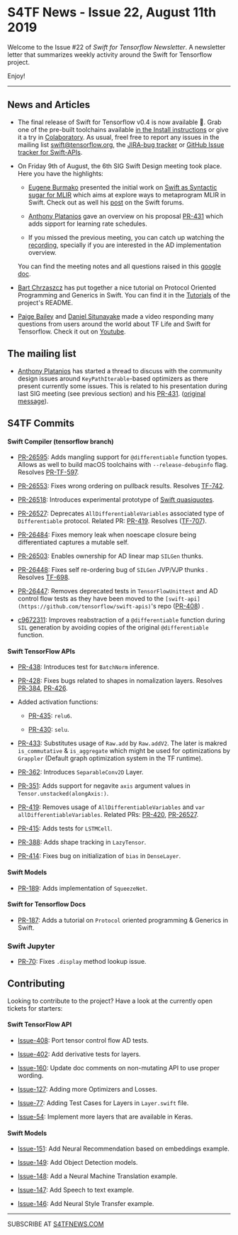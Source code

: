 S4TF News - Issue 22, August 11th 2019
===================
                
Welcome to the Issue #22 of *Swift for Tensorflow Newsletter*. A newsletter letter that summarizes weekly activity around the Swift for Tensorflow project.

Enjoy!

---

## News and Articles

* The final release of Swift for Tensorflow v0.4 is now available 🎉. Grab one of the pre-built toolchains available [in the Install instructions](https://github.com/tensorflow/swift/blob/master/Installation.md#releases) or give it a try in [Colaboratory](https://github.com/tensorflow/swift/blob/master/Usage.md#colaboratory). As usual, freel free to report any issues in the mailing list [swift@tensorflow.org](https://groups.google.com/a/tensorflow.org/forum/#!forum/swift), the [JIRA-bug tracker](https://bugs.swift.org/browse/TF) or [GitHub Issue tracker for Swift-APIs](https://github.com/tensorflow/swift-apis/issues).

* On Friday 9th of August, the 6th SIG Swift Design meeting took place. Here you have the highlights:

    * [Eugene Burmako](https://twitter.com/eugene_burmako) presented the initial work on [Swift as Syntactic sugar for MLIR](https://docs.google.com/document/d/1UIPWl4lvBTozBD5OQ9SrxgcM7rA4pODMOjqQv3tm57w/edit) which aims at explore ways to metaprogram MLIR in Swift. Check out as well his [post](https://forums.swift.org/t/swift-as-syntactic-sugar-for-mlir/27672) on the Swift forums.

    * [Anthony Platanios](https://twitter.com/eaplatanios) gave an overview on his proposal [PR-431](https://github.com/tensorflow/swift-apis/pull/431) which adds sipport for learning rate schedules.

    * If you missed the previous meeting, you can catch up watching the [recording](https://drive.google.com/file/d/1DBUR9o0v7ccvJ9eefTampJfljlaW2XZW/view), specially if you are interested in the AD implementation overview.
    
    You can find the meeting notes and all questions raised in this [google doc](https://docs.google.com/document/d/1Fm56p5rV1t2Euh6WLtBFKGqI43ozC3EIjReyLk-LCLU/edit#heading=h.ybjihr2k1s4).

* [Bart Chrzaszcz](https://twitter.com/bart_chr) has put together a nice tutorial on Protocol Oriented Programming and Generics in Swift. You can find it in the [Tutorials](https://github.com/tensorflow/swift#tutorials-) of the project's README.

* [Paige Bailey](https://twitter.com/dynamicwebpaige) and [Daniel Situnayake](https://twitter.com/dansitu) made a video responding many questions from users around the world about TF Life and Swift for Tensorflow. Check it out on [Youtube](https://www.youtube.com/watch?v=oT3pzOtZKv0).


## The mailing list

* [Anthony Platanios](https://twitter.com/eaplatanios) has started a thread to discuss with the community design issues around `KeyPathIterable`-based optimizers as there present currently some issues. This is related to his presentation during last SIG meeting (see previous section) and his [PR-431](https://github.com/tensorflow/swift-apis/pull/431).
([original message](https://groups.google.com/a/tensorflow.org/d/msg/swift/DKqBXWwMz7I/Yua3hwiSCwAJ)).


## S4TF Commits

#### Swift Compiler (tensorflow branch)

* [PR-26595](https://github.com/apple/swift/pull/26595): Adds mangling support for `@differentiable` function tyopes. Allows as well to build macOS toolchains with `--release-debuginfo` flag.  Resolves [PR-TF-597](https://bugs.swift.org/projects/TF/issues/TF-597).

* [PR-26553](https://github.com/apple/swift/pull/26553): Fixes wrong ordering on pullback results. Resolves [TF-742](https://bugs.swift.org/browse/TF-742).

* [PR-26518](https://github.com/apple/swift/pull/26518): Introduces experimental prototype of [Swift quasiquotes](https://docs.google.com/document/d/1UIPWl4lvBTozBD5OQ9SrxgcM7rA4pODMOjqQv3tm57w/edit).

* [PR-26527](https://github.com/apple/swift/pull/26527): Deprecates `AllDifferentiableVariables` associated type of `Differentiable` protocol. Related PR: [PR-419](https://github.com/tensorflow/swift-apis/pull/419). Resolves ([TF-707](https://bugs.swift.org/projects/TF/issues/TF-707)). 

* [PR-26484](https://github.com/apple/swift/pull/26484): Fixes memory leak when noescape closure being differentiated captures a mutable self.

* [PR-26503](https://github.com/apple/swift/pull/26503): Enables ownership for AD linear map `SILGen` thunks.

* [PR-26448](https://github.com/apple/swift/pull/26448): Fixes self re-ordering bug of `SILGen` JVP/VJP thunks . Resolves [TF-698](https://bugs.swift.org/browse/TF-698).

* [PR-26447](https://github.com/apple/swift/pull/26447): Removes deprecated tests in `TensorFlowUnittest` and AD control flow tests as they have been moved to the `[swift-api](https://github.com/tensorflow/swift-apis)`'s repo ([PR-408](https://github.com/tensorflow/swift-apis/issues/408)) . 

* [c9672311](https://github.com/apple/swift/commit/c96723117155192dbec76e3004e0dfd4241d4a81): Improves reabstraction of a `@differentiable` function during `SIL` generation by avoiding copies of the original `@differentiable` function.

#### Swift TensorFlow APIs

* [PR-438](https://github.com/tensorflow/swift-apis/pull/438): Introduces test for `BatchNorm` inference.

* [PR-428](https://github.com/tensorflow/swift-apis/pull/428): Fixes bugs related to shapes in nomalization layers. Resolves [PR-384](https://github.com/tensorflow/swift-apis/pull/384), [PR-426](https://github.com/tensorflow/swift-apis/pull/426).

* Added activation functions:

    * [PR-435](https://github.com/tensorflow/swift-apis/pull/435): `relu6`.

    * [PR-430](https://github.com/tensorflow/swift-apis/pull/430): `selu`.

* [PR-433](https://github.com/tensorflow/swift-apis/pull/433): Substitutes usage of `Raw.add` by `Raw.addV2`. The later is makred `is_commutative` & `is_aggregate` which might be used for optimizations by `Grappler` (Default graph optimization system in the TF runtime).

* [PR-362](https://github.com/tensorflow/swift-apis/pull/362): Introduces `SeparableConv2D` Layer.

* [PR-351](https://github.com/tensorflow/swift-apis/pull/351): Adds support for negavite `axis` argument values in `Tensor.unstacked(alongAxis:)`.

* [PR-419](https://github.com/tensorflow/swift-apis/pull/419): Removes usage of `AllDifferentiableVariables` and `var allDifferentiableVariables`. Related PRs: [PR-420](https://github.com/tensorflow/swift-apis/pull/420), [PR-26527](https://github.com/apple/swift/pull/26527). 

* [PR-415](https://github.com/tensorflow/swift-apis/pull/415): Adds tests for `LSTMCell`. 

* [PR-388](https://github.com/tensorflow/swift-apis/pull/388): Adds shape tracking in `LazyTensor`. 

* [PR-414](https://github.com/tensorflow/swift-apis/pull/414): Fixes bug on initialization of `bias` in `DenseLayer`.

#### Swift Models

* [PR-189](https://github.com/tensorflow/swift-models/pull/189): Adds implementation of `SqueezeNet`.

#### Swift for Tensorflow Docs

* [PR-187](https://github.com/tensorflow/swift/pull/187): Adds a tutorial on `Protocol` oriented programming & Generics in Swift.

### Swift Jupyter

* [PR-70](https://github.com/google/swift-jupyter/pull/70): Fixes `.display` method lookup issue. 

## Contributing

Looking to contribute to the project? Have a look at the currently open tickets for starters:

#### Swift TensorFlow API

* [Issue-408](https://github.com/tensorflow/swift-apis/issues/408): Port tensor control flow AD tests.

* [Issue-402](https://github.com/tensorflow/swift-apis/issues/402): Add derivative tests for layers.

* [Issue-160](https://github.com/tensorflow/swift-apis/issues/160): Update doc comments on non-mutating API to use proper wording.

* [Issue-127](https://github.com/tensorflow/swift-apis/issues/127): Adding more Optimizers and Losses.

* [Issue-77](https://github.com/tensorflow/swift-apis/issues/77):  Adding Test Cases for Layers in `Layer.swift` file.

* [Issue-54](https://github.com/tensorflow/swift-apis/issues/54): Implement more layers that are available in Keras.

#### Swift Models

* [Issue-151](https://github.com/tensorflow/swift-models/issues/151): Add Neural Recommendation based on embeddings example.

* [Issue-149](https://github.com/tensorflow/swift-models/issues/149): Add Object Detection models. 

* [Issue-148](https://github.com/tensorflow/swift-models/issues/148): Add a Neural Machine Translation example. 

* [Issue-147](https://github.com/tensorflow/swift-models/issues/147): Add Speech to text example.

* [Issue-146](https://github.com/tensorflow/swift-models/issues/146): Add Neural Style Transfer example.

---

SUBSCRIBE AT [S4TFNEWS.COM](https://www.s4tfnews.com/)

